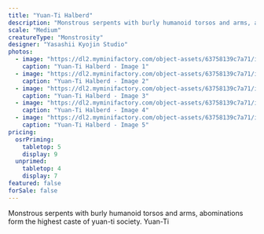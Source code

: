 ```yaml
---
title: "Yuan-Ti Halberd"
description: "Monstrous serpents with burly humanoid torsos and arms, abominations form the highest caste of yuan-ti society. Yuan-Ti"
scale: "Medium"
creatureType: "Monstrosity"
designer: "Yasashii Kyojin Studio"
photos:
  - image: "https://dl2.myminifactory.com/object-assets/63758139c7a71/images/720X720-yuan-ti-02-ps.jpg"
    caption: "Yuan-Ti Halberd - Image 1"
  - image: "https://dl2.myminifactory.com/object-assets/63758139c7a71/images/720X720-yuan-ti-02-b.jpg"
    caption: "Yuan-Ti Halberd - Image 2"
  - image: "https://dl2.myminifactory.com/object-assets/63758139c7a71/images/720X720-yuan-ti-02-scale.jpg"
    caption: "Yuan-Ti Halberd - Image 3"
  - image: "https://dl2.myminifactory.com/object-assets/63758139c7a71/images/720X720-yuan-ti-02-c.jpg"
    caption: "Yuan-Ti Halberd - Image 4"
  - image: "https://dl2.myminifactory.com/object-assets/63758139c7a71/images/230X230-20240105-183013.tdf_6598a30e6f06b9.49509720-6598a31f39226.jpg"
    caption: "Yuan-Ti Halberd - Image 5"
pricing:
  osrPriming:
    tabletop: 5
    display: 9
  unprimed:
    tabletop: 4
    display: 7
featured: false
forSale: false
---
```


Monstrous serpents with burly humanoid torsos and arms, abominations form the highest caste of yuan-ti society. Yuan-Ti